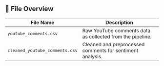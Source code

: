 ## 📂 File Overview

| File Name                      | Description                                                    |
|--------------------------------|----------------------------------------------------------------|
| `youtube_comments.csv`         | Raw YouTube comments data as collected from the pipeline.      |
| `cleaned_youtube_comments.csv` | Cleaned and preprocessed comments for sentiment analysis.      |

